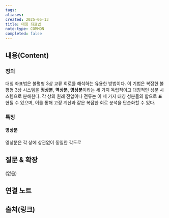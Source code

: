 ```yaml
---
tags:
aliases: 
created: 2025-05-13
title: 대칭 좌표법
note-type: COMMON
completed: false
---
```


## 내용(Content)
### 정의
대칭 좌표법은 불평형 3상 교류 회로를 해석하는 유용한 방법이다. 이 기법은 복잡한 불평형 3상 시스템을 **정상분**, **역상분**, **영상분**이라는 세 가지 독립적이고 대칭적인 성분 시스템으로 분해한다. 각 상의 원래 전압이나 전류는 이 세 가지 대칭 성분들의 합으로 표현될 수 있으며, 이를 통해 고장 계산과 같은 복잡한 회로 분석을 단순화할 수 있다.

### 특징
#### 영상분
영상분은 각 상에 상관없이 동일한 각도로 


## 질문 & 확장

(없음)

## 연결 노트

## 출처(링크)


